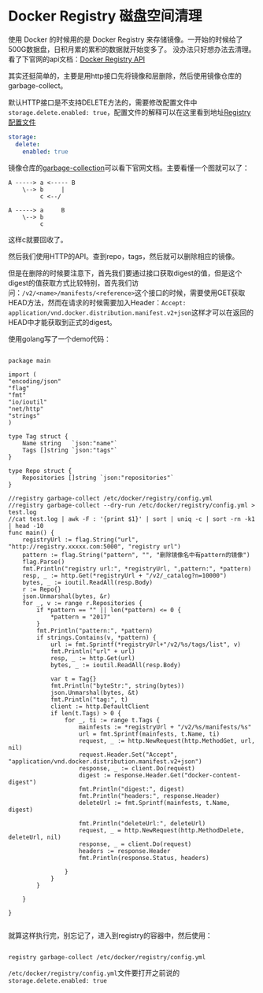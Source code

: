 # Docker Registry 磁盘空间清理

使用 Docker 的时候用的是 Docker Registry 来存储镜像。一开始的时候给了500G数据盘，日积月累的累积的数据就开始变多了。
没办法只好想办法去清理。看了下官网的api文档：[Docker Registry API](https://docs.docker.com/registry/spec/api/)

其实还挺简单的，主要是用http接口先将镜像和层删除，然后使用镜像仓库的garbage-collect。

默认HTTP接口是不支持DELETE方法的，需要修改配置文件中`storage.delete.enabled: true`，配置文件的解释可以在这里看到地址[Registry 配置文件](https://docs.docker.com/registry/configuration/#delete)

```yaml
storage:
  delete:
    enabled: true
```

镜像仓库的[garbage-collection](https://docs.docker.com/registry/garbage-collection/)可以看下官网文档。主要看懂一个图就可以了：

```
A -----> a <----- B
    \--> b     |
         c <--/
```

```
A -----> a     B
    \--> b
         c
```

这样c就要回收了。

然后我们使用HTTP的API。查到repo，tags，然后就可以删除相应的镜像。

但是在删除的时候要注意下，首先我们要通过接口获取digest的值，但是这个digest的值获取方式比较特别，首先我们访问：`/v2/<name>/manifests/<reference>`这个接口的时候，需要使用GET获取HEAD方法，然而在请求的时候需要加入Header：`Accept: application/vnd.docker.distribution.manifest.v2+json`这样才可以在返回的HEAD中才能获取到正式的digest。

使用golang写了一个demo代码：

```golang

package main

import (
"encoding/json"
"flag"
"fmt"
"io/ioutil"
"net/http"
"strings"
)

type Tag struct {
	Name string   `json:"name"`
	Tags []string `json:"tags"`
}

type Repo struct {
	Repositories []string `json:"repositories"`
}

//registry garbage-collect /etc/docker/registry/config.yml
//registry garbage-collect --dry-run /etc/docker/registry/config.yml > test.log
//cat test.log | awk -F : '{print $1}' | sort | uniq -c | sort -rn -k1 | head -10
func main() {
	registryUrl := flag.String("url", "http://registry.xxxxx.com:5000", "registry url")
	pattern := flag.String("pattern", "", "删除镜像名中有pattern的镜像")
	flag.Parse()
	fmt.Println("registry url:", *registryUrl, ",pattern:", *pattern)
	resp, _ := http.Get(*registryUrl + "/v2/_catalog?n=10000")
	bytes, _ := ioutil.ReadAll(resp.Body)
	r := Repo{}
	json.Unmarshal(bytes, &r)
	for _, v := range r.Repositories {
		if *pattern == "" || len(*pattern) <= 0 {
			*pattern = "2017"
		}
		fmt.Println("pattern:", *pattern)
		if strings.Contains(v, *pattern) {
			url := fmt.Sprintf(*registryUrl+"/v2/%s/tags/list", v)
			fmt.Println("url" + url)
			resp, _ := http.Get(url)
			bytes, _ := ioutil.ReadAll(resp.Body)

			var t = Tag{}
			fmt.Println("byteStr:", string(bytes))
			json.Unmarshal(bytes, &t)
			fmt.Println("tag:", t)
			client := http.DefaultClient
			if len(t.Tags) > 0 {
				for _, ti := range t.Tags {
					mainfests := *registryUrl + "/v2/%s/manifests/%s"
					url = fmt.Sprintf(mainfests, t.Name, ti)
					request, _ := http.NewRequest(http.MethodGet, url, nil)
					request.Header.Set("Accept", "application/vnd.docker.distribution.manifest.v2+json")
					response, _ := client.Do(request)
					digest := response.Header.Get("docker-content-digest")
					fmt.Println("digest:", digest)
					fmt.Println("headers:", response.Header)
					deleteUrl := fmt.Sprintf(mainfests, t.Name, digest)

					fmt.Println("deleteUrl:", deleteUrl)
					request, _ = http.NewRequest(http.MethodDelete, deleteUrl, nil)
					response, _ = client.Do(request)
					headers := response.Header
					fmt.Println(response.Status, headers)

				}
			}
		}

	}

}


```

就算这样执行完，别忘记了，进入到registry的容器中，然后使用：
```shell

registry garbage-collect /etc/docker/registry/config.yml

```

`/etc/docker/registry/config.yml`文件要打开之前说的`storage.delete.enabled: true`